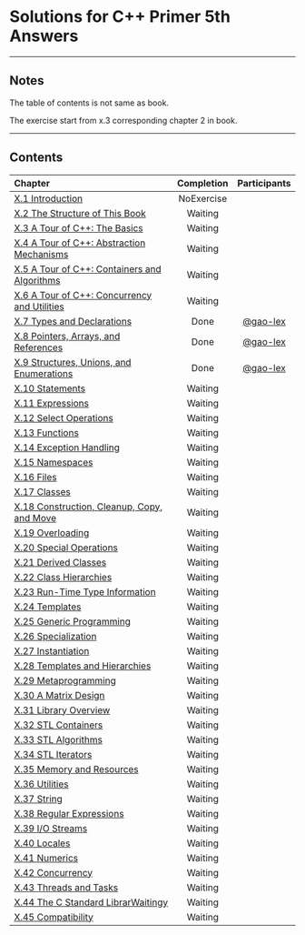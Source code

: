 # Solutions for C++ Primer 5th Answers

---

## Notes

The table of contents is not same as book.

The exercise start from x.3 corresponding chapter 2 in book.



---

## Contents

|Chapter|Completion|Participants|
|:---|:---:|:---:|
|[X.1 Introduction]()|NoExercise|||
|[X.2 The Structure of This Book]()|Waiting||
|[X.3 A Tour of C++: The Basics]()|Waiting||
|[X.4 A Tour of C++: Abstraction Mechanisms]()|Waiting||
|[X.5 A Tour of C++: Containers and Algorithms]()|Waiting||
|[X.6 A Tour of C++: Concurrency and Utilities]()|Waiting||
|[X.7 Types and Declarations](X.7/README.md)|Done|[@gao-lex](https://github.com/gao-lex)|
|[X.8 Pointers, Arrays, and References](X.8/README.md)|Done|[@gao-lex](https://github.com/gao-lex)|
|[X.9 Structures, Unions, and Enumerations](X.9/README.md)|Done|[@gao-lex](https://github.com/gao-lex)|
|[X.10 Statements]()|Waiting||
|[X.11 Expressions]()|Waiting||
|[X.12 Select Operations]()|Waiting||
|[X.13 Functions]()|Waiting||
|[X.14 Exception Handling]()|Waiting||
|[X.15 Namespaces]()|Waiting||
|[X.16 Files]()|Waiting||
|[X.17 Classes]()|Waiting||
|[X.18 Construction, Cleanup, Copy, and Move]()|Waiting||
|[X.19 Overloading]()|Waiting||
|[X.20 Special Operations]()|Waiting||
|[X.21 Derived Classes]()|Waiting||
|[X.22 Class Hierarchies]()|Waiting||
|[X.23 Run-Time Type Information]()|Waiting||
|[X.24 Templates]()|Waiting||
|[X.25 Generic Programming]()|Waiting||
|[X.26 Specialization]()|Waiting||
|[X.27 Instantiation]()|Waiting||
|[X.28 Templates and Hierarchies]()|Waiting||
|[X.29 Metaprogramming]()|Waiting||
|[X.30 A Matrix Design]()|Waiting||
|[X.31 Library Overview]()|Waiting||
|[X.32 STL Containers]()|Waiting||
|[X.33 STL Algorithms]()|Waiting||
|[X.34 STL Iterators]()|Waiting||
|[X.35 Memory and Resources]()|Waiting||
|[X.36 Utilities]()|Waiting||
|[X.37 String]()|Waiting||
|[X.38 Regular Expressions]()|Waiting||
|[X.39 I/O Streams]()|Waiting||
|[X.40 Locales]()|Waiting||
|[X.41 Numerics]()|Waiting||
|[X.42 Concurrency]()|Waiting||
|[X.43 Threads and Tasks]()|Waiting||
|[X.44 The C Standard LibrarWaitingy]()|Waiting||
|[X.45 Compatibility]()|Waiting||